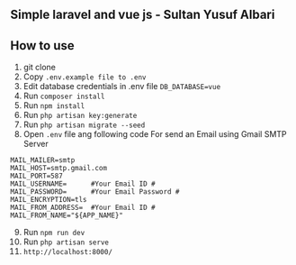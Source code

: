 ## Simple laravel and vue js - Sultan Yusuf Albari

## How to use
1. git clone
2. Copy `.env.example file to .env`
3. Edit database credentials in .env file `DB_DATABASE=vue`
4. Run `composer install`
5. Run `npm install`
6. Run `php artisan key:generate`
7. Run `php artisan migrate --seed`
8. Open `.env` file ang following code For send an Email using Gmail SMTP Server
```
MAIL_MAILER=smtp
MAIL_HOST=smtp.gmail.com
MAIL_PORT=587
MAIL_USERNAME=      #Your Email ID #
MAIL_PASSWORD=      #Your Email Password #
MAIL_ENCRYPTION=tls
MAIL_FROM_ADDRESS=  #Your Email ID #
MAIL_FROM_NAME="${APP_NAME}"
```
9. Run `npm run dev`
10. Run `php artisan serve` 
11. `http://localhost:8000/`
